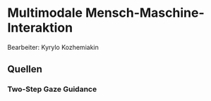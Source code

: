 # Multimodale Mensch-Maschine-Interaktion

Bearbeiter: Kyrylo Kozhemiakin

## Quellen

### Two-Step Gaze Guidance
